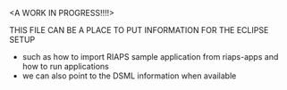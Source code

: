 <A WORK IN PROGRESS!!!!>

THIS FILE CAN BE A PLACE TO PUT INFORMATION FOR THE ECLIPSE SETUP
- such as how to import RIAPS sample application from riaps-apps and how to run applications
- we can also point to the DSML information when available
